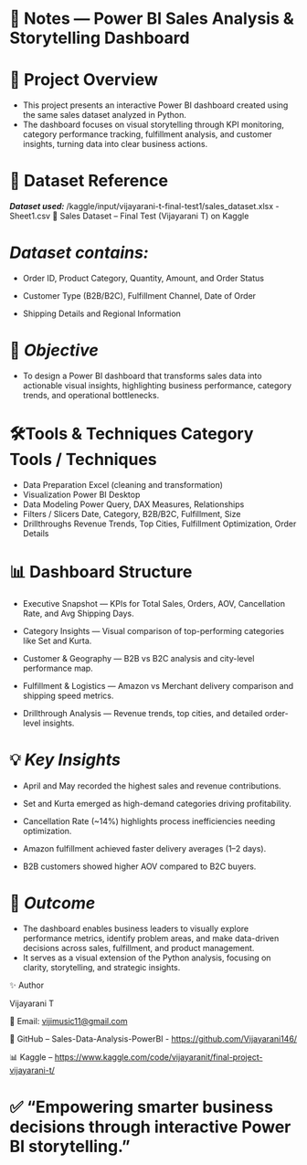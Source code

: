 # 📘 **Notes — Power BI Sales Analysis & Storytelling Dashboard**
# 🧩 **Project Overview**

- This project presents an interactive Power BI dashboard created using the same sales dataset analyzed in Python.
- The dashboard focuses on visual storytelling through KPI monitoring, category performance tracking, fulfillment analysis, and customer insights, turning data into clear business actions.

# 📘 **Dataset Reference**

_**Dataset used:**_
/kaggle/input/vijayarani-t-final-test1/sales_dataset.xlsx - Sheet1.csv
🔗 Sales Dataset – Final Test (Vijayarani T) on Kaggle

# **_Dataset contains:_**

 - Order ID, Product Category, Quantity, Amount, and Order Status

 - Customer Type (B2B/B2C), Fulfillment Channel, Date of Order

 - Shipping Details and Regional Information

# 🧮 _**Objective**_

 - To design a Power BI dashboard that transforms sales data into actionable visual insights, highlighting business performance, category trends, and operational bottlenecks.

# 🛠️**Tools & Techniques Category	Tools / Techniques**

 - Data Preparation	Excel (cleaning and transformation)
 - Visualization	Power BI Desktop
 - Data Modeling	Power Query, DAX Measures, Relationships
 - Filters / Slicers	Date, Category, B2B/B2C, Fulfillment, Size
 - Drillthroughs	Revenue Trends, Top Cities, Fulfillment Optimization, Order Details

# 📊 **Dashboard Structure**

 - Executive Snapshot — KPIs for Total Sales, Orders, AOV, Cancellation Rate, and Avg Shipping Days.

 - Category Insights — Visual comparison of top-performing categories like Set and Kurta.

 - Customer & Geography — B2B vs B2C analysis and city-level performance map.

 - Fulfillment & Logistics — Amazon vs Merchant delivery comparison and shipping speed metrics.

 - Drillthrough Analysis — Revenue trends, top cities, and detailed order-level insights.

# 💡 _**Key Insights**_

 - April and May recorded the highest sales and revenue contributions.

 - Set and Kurta emerged as high-demand categories driving profitability.

 - Cancellation Rate (~14%) highlights process inefficiencies needing optimization.

 - Amazon fulfillment achieved faster delivery averages (1–2 days).

 - B2B customers showed higher AOV compared to B2C buyers.

# 🚀 **_Outcome_**

 - The dashboard enables business leaders to visually explore performance metrics, identify problem areas, and make data-driven decisions across sales, fulfillment, and product management.
 - It serves as a visual extension of the Python analysis, focusing on clarity, storytelling, and strategic insights.

✨ Author

Vijayarani T

📧 Email: vijimusic11@gmail.com 

🐙 GitHub – Sales-Data-Analysis-PowerBI - https://github.com/Vijayarani146/

📊 Kaggle – https://www.kaggle.com/code/vijayaranit/final-project-vijayarani-t/

# ✅ “Empowering smarter business decisions through interactive Power BI storytelling.”
